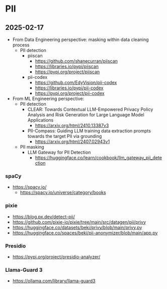 # PII

## 2025-02-17

- From Data Engineering perspective: masking within data cleaning process
  - PII detection
    - piiscan
      - https://github.com/shanecurran/piiscan
      - https://libraries.io/pypi/piiscan
      - https://pypi.org/project/piiscan
    - pii-codex
      - https://github.com/EdyVision/pii-codex
      - https://libraries.io/pypi/pii-codex
      - https://pypi.org/project/pii-codex
- From ML Engineering perspective:
  - PII detection
    - CLEAR: Towards Contextual LLM-Empowered Privacy Policy Analysis and Risk Generation for Large Language Model Applications
      - https://arxiv.org/html/2410.13387v3
    - PII-Compass: Guiding LLM training data extraction prompts towards the target PII via grounding
      - https://arxiv.org/html/2407.02943v1
  - PII masking
    - LLM Gateway for PII Detection
      - https://huggingface.co/learn/cookbook/llm_gateway_pii_detection

### spaCy

- https://spacy.io/
  - https://spacy.io/universe/category/books

### pixie

- https://blog.px.dev/detect-pii/
- https://github.com/pixie-io/pixie/tree/main/src/datagen/pii/privy 
- https://huggingface.co/datasets/beki/privy/blob/main/privy.py
- https://huggingface.co/spaces/beki/pii-anonymizer/blob/main/app.py

### Presidio

- https://pypi.org/project/presidio-analyzer/


### Llama-Guard 3

- https://ollama.com/library/llama-guard3
